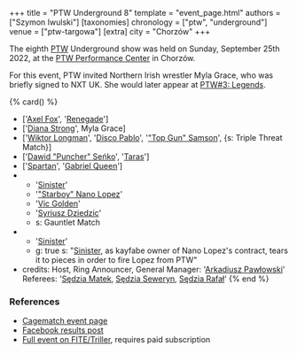 +++
title = "PTW Underground 8"
template = "event_page.html"
authors = ["Szymon Iwulski"]
[taxonomies]
chronology = ["ptw", "underground"]
venue = ["ptw-targowa"]
[extra]
city = "Chorzów"
+++

The eighth [PTW](@/o/ptw.md) Underground show was held on Sunday, September 25th 2022, at the [PTW Performance Center](@/v/ptw-targowa.md) in Chorzów.

For this event, PTW invited Northern Irish wrestler Myla Grace, who was briefly signed to NXT UK. She would later appear at [PTW#3: Legends](@/e/ptw/2022-11-26-ptw-3-legends.md).

{% card() %}
- ['[Axel Fox](@/w/axel-fox.md)', '[Renegade](@/w/renegade.md)']
- ['[Diana Strong](@/w/diana-strong.md)', Myla Grace]
- ['[Wiktor Longman](@/w/wiktor-longman.md)', '[Disco Pablo](@/w/disco-pablo.md)',
  '["Top Gun" Samson](@/w/samson.md)', {s: Triple Threat Match}]
- ['[Dawid "Puncher" Seńko](@/w/puncher.md)', '[Taras](@/w/taras.md)']
- ['[Spartan](@/w/spartan.md)', '[Gabriel Queen](@/w/gabriel-queen.md)']
- - '[Sinister](@/w/sinister.md)'
  - '["Starboy" Nano Lopez](@/w/nano-lopez.md)'
  - '[Vic Golden](@/w/vic-golden.md)'
  - '[Syriusz Dziedzic](@/w/dziedzic.md)'
  - s: Gauntlet Match
- - '[Sinister](@/w/sinister.md)'
  - g: true
    s: "[Sinister](@/w/sinister.md), as kayfabe owner of Nano Lopez's contract, tears
      it to pieces in order to fire Lopez from PTW"
- credits:
    Host, Ring Announcer, General Manager: '[Arkadiusz Pawłowski](@/w/pan-pawlowski.md)'
    Referees: '[Sędzia Matek](@/w/sedzia-matek.md), [Sędzia Seweryn](@/w/sedzia-seweryn.md), [Sędzia Rafał](@/w/alex-brave.md)'
{% end %}

### References

* [Cagematch event page](https://www.cagematch.net/?id=1&nr=348784)
* [Facebook results post](https://www.facebook.com/PrimeTimeWrestlingPL/posts/pfbid034SQGqUKzD2Nn7U4jBNY5EEbjGWYBaqT4tnSKy5hKi764QDvSUUFjvwovjSf6PgBEl)
* [Full event on FITE/Triller](https://www.trillertv.com/watch/kinguin-ptw-underground-8-pl/2pbyr/), requires paid subscription
